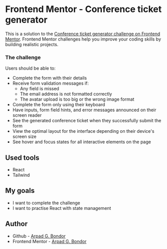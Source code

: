 # Frontend Mentor - Conference ticket generator

This is a solution to the [Conference ticket generator challenge on Frontend Mentor](https://www.frontendmentor.io/challenges/conference-ticket-generator-oq5gFIU12w). Frontend Mentor challenges help you improve your coding skills by building realistic projects.

### The challenge

Users should be able to:

- Complete the form with their details
- Receive form validation messages if:
  - Any field is missed
  - The email address is not formatted correctly
  - The avatar upload is too big or the wrong image format
- Complete the form only using their keyboard
- Have inputs, form field hints, and error messages announced on their screen reader
- See the generated conference ticket when they successfully submit the form
- View the optimal layout for the interface depending on their device's screen size
- See hover and focus states for all interactive elements on the page

## Used tools

- React
- Tailwind

## My goals

- I want to complete the challenge
- I want to practise React with state management

## Author

- Github - [Arpad G. Bondor](https://github.com/ArpadGBondor)
- Frontend Mentor - [Arpad G. Bondor](https://www.frontendmentor.io/profile/ArpadGBondor)
